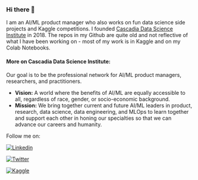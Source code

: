 ### Hi there 👋

<!--
**psave/psave** is a ✨ _special_ ✨ repository because its `README.md` (this file) appears on your GitHub profile.

Here are some ideas to get you started:

- 🔭 I’m currently working on ...
- 🌱 I’m currently learning ...
- 👯 I’m looking to collaborate on ...
- 🤔 I’m looking for help with ...
- 💬 Ask me about ...
- 📫 How to reach me: ...
- 😄 Pronouns: ...
- ⚡ Fun fact: ...
[![Colab](https://img.shields.io/badge/Colab-F9AB00?style=for-the-badge&logo=googlecolab&color=525252)](https://www.kaggle.com/paulwsave)
-->
I am an AI/ML product manager who also works on fun data science side projects and Kaggle competitions. I founded <a href="https://www.datascienceinstitute.ai/">Cascadia Data Science Institute</a> in 2018. The repos in my Github are quite old and not reflective of what I have been working on - most of my work is in Kaggle and on my Colab Notebooks. 

<H4>More on Cascadia Data Science Institute:</H4>
Our goal is to be the professional network for AI/ML product managers, researchers, and practitioners. <br>
<ul>
  <li><b>Vision:</b> A world where the benefits of AI/ML are equally accessible to all, regardless of race, gender, or socio-economic background.
  <li><b>Mission:</b> We bring together current and future AI/ML leaders in product, research, data science, data engineering, and MLOps to learn together and support each other in honing our specialties so that we can advance our careers and humanity.
</ul>

Follow me on:

[![Linkedin](https://img.shields.io/badge/LinkedIn-0077B5?style=for-the-badge&logo=linkedin&logoColor=white)](https://www.linkedin.com/comm/mynetwork/discovery-see-all?usecase=PEOPLE_FOLLOWS&followMember=paulsave)

[![Twitter](https://img.shields.io/badge/Twitter-1DA1F2?style=for-the-badge&logo=twitter&logoColor=white)](https://twitter.com/PaulWSave)

[![Kaggle](https://img.shields.io/badge/Kaggle-20BEFF?style=for-the-badge&logo=Kaggle&logoColor=white)](https://www.kaggle.com/paulwsave)

